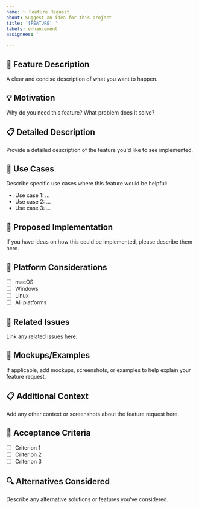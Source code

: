 ```yaml
---
name: ✨ Feature Request
about: Suggest an idea for this project
title: '[FEATURE] '
labels: enhancement
assignees: ''

---
```


## 🚀 Feature Description
A clear and concise description of what you want to happen.

## 💡 Motivation
Why do you need this feature? What problem does it solve?

## 📋 Detailed Description
Provide a detailed description of the feature you'd like to see implemented.

## 🎯 Use Cases
Describe specific use cases where this feature would be helpful:
- Use case 1: ...
- Use case 2: ...
- Use case 3: ...

## 🎨 Proposed Implementation
If you have ideas on how this could be implemented, please describe them here.

## 📱 Platform Considerations
- [ ] macOS
- [ ] Windows  
- [ ] Linux
- [ ] All platforms

## 🔗 Related Issues
Link any related issues here.

## 📸 Mockups/Examples
If applicable, add mockups, screenshots, or examples to help explain your feature request.

## 📋 Additional Context
Add any other context or screenshots about the feature request here.

## 🎯 Acceptance Criteria
- [ ] Criterion 1
- [ ] Criterion 2
- [ ] Criterion 3

## 🔍 Alternatives Considered
Describe any alternative solutions or features you've considered.